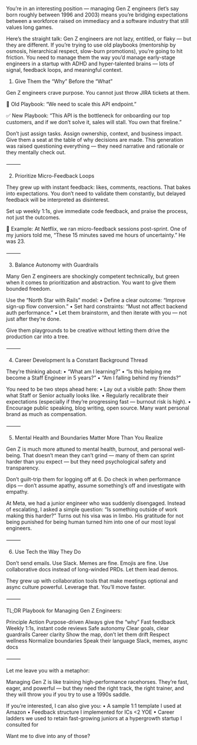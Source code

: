 You’re in an interesting position — managing Gen Z engineers (let’s say born roughly between 1996 and 2003) means you’re bridging expectations between a workforce raised on immediacy and a software industry that still values long games.

Here’s the straight talk: Gen Z engineers are not lazy, entitled, or flaky — but they are different. If you’re trying to use old playbooks (mentorship by osmosis, hierarchical respect, slow-burn promotions), you’re going to hit friction. You need to manage them the way you’d manage early-stage engineers in a startup with ADHD and hyper-talented brains — lots of signal, feedback loops, and meaningful context.

1. Give Them the “Why” Before the “What”

Gen Z engineers crave purpose. You cannot just throw JIRA tickets at them.

🔁 Old Playbook: “We need to scale this API endpoint.”

✅ New Playbook: “This API is the bottleneck for onboarding our top customers, and if we don’t solve it, sales will stall. You own that fireline.”

Don’t just assign tasks. Assign ownership, context, and business impact. Give them a seat at the table of why decisions are made. This generation was raised questioning everything — they need narrative and rationale or they mentally check out.

⸻

2. Prioritize Micro-Feedback Loops

They grew up with instant feedback: likes, comments, reactions. That bakes into expectations. You don’t need to validate them constantly, but delayed feedback will be interpreted as disinterest.

Set up weekly 1:1s, give immediate code feedback, and praise the process, not just the outcomes.

🧠 Example: At Netflix, we ran micro-feedback sessions post-sprint. One of my juniors told me, “These 15 minutes saved me hours of uncertainty.” He was 23.

⸻

3. Balance Autonomy with Guardrails

Many Gen Z engineers are shockingly competent technically, but green when it comes to prioritization and abstraction. You want to give them bounded freedom.

Use the “North Star with Rails” model:
	•	Define a clear outcome: “Improve sign-up flow conversion.”
	•	Set hard constraints: “Must not affect backend auth performance.”
	•	Let them brainstorm, and then iterate with you — not just after they’re done.

Give them playgrounds to be creative without letting them drive the production car into a tree.

⸻

4. Career Development Is a Constant Background Thread

They’re thinking about:
	•	“What am I learning?”
	•	“Is this helping me become a Staff Engineer in 5 years?”
	•	“Am I falling behind my friends?”

You need to be two steps ahead here:
	•	Lay out a visible path: Show them what Staff or Senior actually looks like.
	•	Regularly recalibrate their expectations (especially if they’re progressing fast — burnout risk is high).
	•	Encourage public speaking, blog writing, open source. Many want personal brand as much as compensation.

⸻

5. Mental Health and Boundaries Matter More Than You Realize

Gen Z is much more attuned to mental health, burnout, and personal well-being. That doesn’t mean they can’t grind — many of them can sprint harder than you expect — but they need psychological safety and transparency.

Don’t guilt-trip them for logging off at 6.
Do check in when performance dips — don’t assume apathy, assume something’s off and investigate with empathy.

At Meta, we had a junior engineer who was suddenly disengaged. Instead of escalating, I asked a simple question: “Is something outside of work making this harder?” Turns out his visa was in limbo. His gratitude for not being punished for being human turned him into one of our most loyal engineers.

⸻

6. Use Tech the Way They Do

Don’t send emails.
Use Slack. Memes are fine. Emojis are fine.
Use collaborative docs instead of long-winded PRDs.
Let them lead demos.

They grew up with collaboration tools that make meetings optional and async culture powerful. Leverage that. You’ll move faster.

⸻

TL;DR Playbook for Managing Gen Z Engineers:

Principle	Action
Purpose-driven	Always give the “why”
Fast feedback	Weekly 1:1s, instant code reviews
Safe autonomy	Clear goals, clear guardrails
Career clarity	Show the map, don’t let them drift
Respect wellness	Normalize boundaries
Speak their language	Slack, memes, async docs


⸻

Let me leave you with a metaphor:

Managing Gen Z is like training high-performance racehorses. They’re fast, eager, and powerful — but they need the right track, the right trainer, and they will throw you if you try to use a 1990s saddle.

If you’re interested, I can also give you:
	•	A sample 1:1 template I used at Amazon
	•	Feedback structure I implemented for ICs <2 YOE
	•	Career ladders we used to retain fast-growing juniors at a hypergrowth startup I consulted for

Want me to dive into any of those?